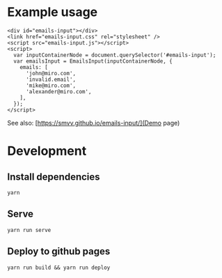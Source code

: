 # Example usage

```
<div id="emails-input"></div>
<link href="emails-input.css" rel="stylesheet" />
<script src="emails-input.js"></script>
<script>
  var inputContainerNode = document.querySelector('#emails-input');
  var emailsInput = EmailsInput(inputContainerNode, {
    emails: [
      'john@miro.com',
      'invalid.email',
      'mike@miro.com',
      'alexander@miro.com',
    ],
  });
</script>
```

See also: [https://smvv.github.io/emails-input/](Demo page)

# Development

## Install dependencies

```
yarn
```

## Serve

```
yarn run serve
```

## Deploy to github pages

```
yarn run build && yarn run deploy
```
